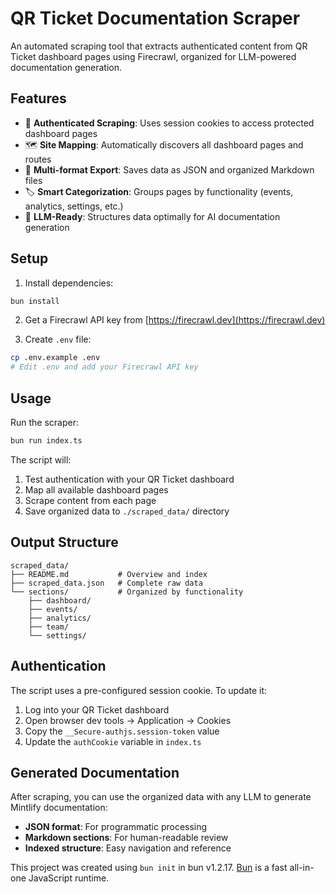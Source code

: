 # QR Ticket Documentation Scraper

An automated scraping tool that extracts authenticated content from QR Ticket dashboard pages using Firecrawl, organized for LLM-powered documentation generation.

## Features

- 🔐 **Authenticated Scraping**: Uses session cookies to access protected dashboard pages
- 🗺️ **Site Mapping**: Automatically discovers all dashboard pages and routes
- 📄 **Multi-format Export**: Saves data as JSON and organized Markdown files
- 🏷️ **Smart Categorization**: Groups pages by functionality (events, analytics, settings, etc.)
- 🤖 **LLM-Ready**: Structures data optimally for AI documentation generation

## Setup

1. Install dependencies:

```bash
bun install
```

2. Get a Firecrawl API key from [https://firecrawl.dev](https://firecrawl.dev)

3. Create `.env` file:

```bash
cp .env.example .env
# Edit .env and add your Firecrawl API key
```

## Usage

Run the scraper:

```bash
bun run index.ts
```

The script will:

1. Test authentication with your QR Ticket dashboard
2. Map all available dashboard pages
3. Scrape content from each page
4. Save organized data to `./scraped_data/` directory

## Output Structure

```
scraped_data/
├── README.md           # Overview and index
├── scraped_data.json   # Complete raw data
└── sections/           # Organized by functionality
    ├── dashboard/
    ├── events/
    ├── analytics/
    ├── team/
    └── settings/
```

## Authentication

The script uses a pre-configured session cookie. To update it:

1. Log into your QR Ticket dashboard
2. Open browser dev tools → Application → Cookies
3. Copy the `__Secure-authjs.session-token` value
4. Update the `authCookie` variable in `index.ts`

## Generated Documentation

After scraping, you can use the organized data with any LLM to generate Mintlify documentation:

- **JSON format**: For programmatic processing
- **Markdown sections**: For human-readable review
- **Indexed structure**: Easy navigation and reference

This project was created using `bun init` in bun v1.2.17. [Bun](https://bun.sh) is a fast all-in-one JavaScript runtime.

